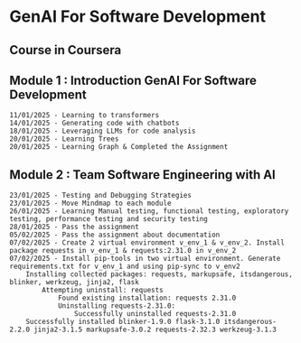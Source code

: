 # GenAI For Software Development
## Course in Coursera
## Module 1 : Introduction GenAI For Software Development
    11/01/2025 - Learning to transformers  
    14/01/2025 - Generating code with chatbots  
    18/01/2025 - Leveraging LLMs for code analysis  
    20/01/2025 - Learning Trees  
    20/01/2025 - Learning Graph & Completed the Assignment  

## Module 2 : Team Software Engineering with AI  
    23/01/2025 - Testing and Debugging Strategies  
    23/01/2025 - Move Mindmap to each module  
    26/01/2025 - Learning Manual testing, functional testing, exploratory testing, performance testing and security testing  
    28/01/2025 - Pass the assignment  
    05/02/2025 - Pass the assignment about documentation  
    07/02/2025 - Create 2 virtual environment v_env_1 & v_env_2. Install package requests in v_env_1 & requests:2.31.0 in v_env_2  
    07/02/2025 - Install pip-tools in two virtual environment. Generate requirements.txt for v_env_1 and using pip-sync to v_env2  
        Installing collected packages: requests, markupsafe, itsdangerous, blinker, werkzeug, jinja2, flask
            Attempting uninstall: requests
                Found existing installation: requests 2.31.0
                Uninstalling requests-2.31.0:
                    Successfully uninstalled requests-2.31.0
        Successfully installed blinker-1.9.0 flask-3.1.0 itsdangerous-2.2.0 jinja2-3.1.5 markupsafe-3.0.2 requests-2.32.3 werkzeug-3.1.3
    